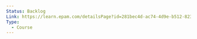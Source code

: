 ```yaml
---
Status: Backlog
Link: https://learn.epam.com/detailsPage?id=281bec4d-ac74-4d9e-b512-82321fb1bd07
Type:
  - Course
---
```

